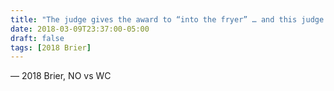 ```yaml
---
title: "The judge gives the award to “into the fryer” … and this judge does accept bribes"
date: 2018-03-09T23:37:00-05:00
draft: false
tags: [2018 Brier]
---
```

— 2018 Brier, NO vs WC
<!--more--> 

